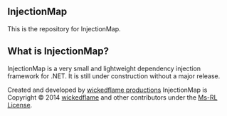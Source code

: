 InjectionMap
--------------------------------
This is the repository for InjectionMap. 

What is InjectionMap?
--------------------------------
InjectionMap is a very small and lightweight dependency injection framework for .NET.
It is still under construction without a major release.


Created and developed by [wickedflame productions](http://wicked-flame.blogspot.ch/)
InjectionMap is Copyright &copy; 2014 [wickedflame](http://wicked-flame.blogspot.ch/) and other contributors under the [Ms-RL License](License.txt).